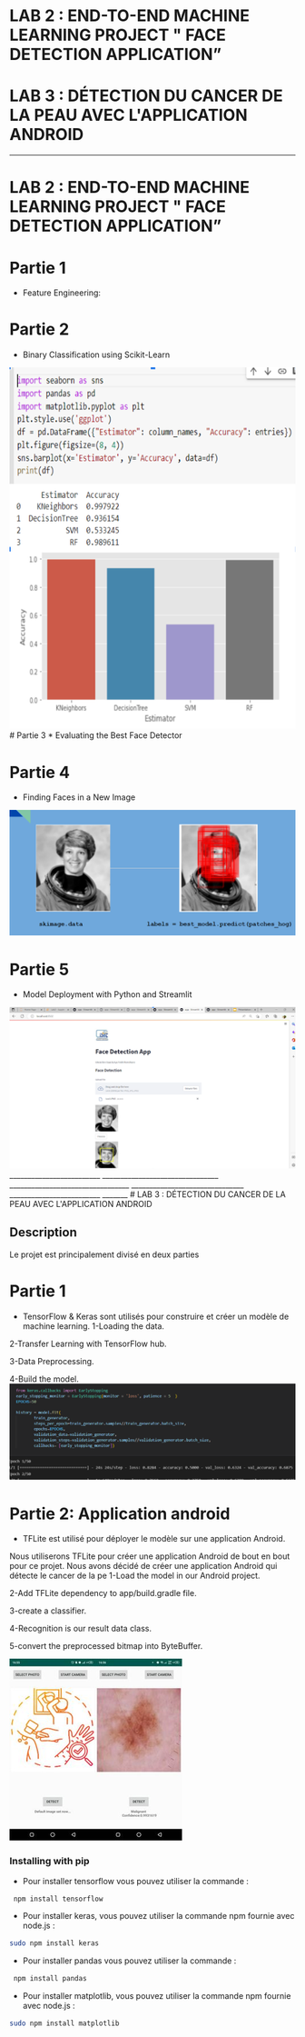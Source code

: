 
  # LAB 2 : END-TO-END MACHINE LEARNING PROJECT  " FACE DETECTION APPLICATION”
  # LAB 3 : DÉTECTION DU CANCER DE LA PEAU AVEC L'APPLICATION ANDROID
*******************************************************************************************************************************************************************



  # LAB 2 : END-TO-END MACHINE LEARNING PROJECT  " FACE DETECTION APPLICATION”
# Partie 1 
* Feature Engineering:
# Partie 2
* Binary Classification using Scikit-Learn
<img src="Ca.PNG" />
# Partie 3
* Evaluating the Best Face Detector

# Partie 4 
* Finding Faces in a New Image

<img src="partie4.PNG"/>

# Partie 5 
* Model Deployment with Python and Streamlit

<img src="tp2.PNG"/>
_________________________   ________________________________  _________________________________  _______________________________  _________________________  _______
 # LAB 3 : DÉTECTION DU CANCER DE LA PEAU AVEC L'APPLICATION ANDROID

## Description

Le projet est principalement divisé en deux parties 

# Partie 1 
* TensorFlow & Keras sont utilisés pour construire et créer un modèle de machine learning.
1-Loading the data.

2-Transfer Learning with TensorFlow hub.

3-Data Preprocessing.

4-Build the model.
<img src="tp3.PNG" />

# Partie 2: Application android 
* TFLite est utilisé pour déployer le modèle sur une application Android.

Nous utiliserons TFLite pour créer une application Android de bout en bout pour ce projet. Nous avons décidé de créer une application Android qui détecte le cancer de la pe
1-Load the model in our Android project.

2-Add TFLite dependency to app/build.gradle file.

3-create a classifier.

4-Recognition is our result data class.

5-convert the preprocessed bitmap into ByteBuffer.





<img src="app.jpg"/><img src="app1.jpg"/>





### Installing with pip
*  Pour installer tensorflow  vous pouvez utiliser la commande  :
```bash
 npm install tensorflow
```

* Pour installer  keras, vous pouvez utiliser la commande npm fournie avec node.js :
 ```bash
 sudo npm install keras
```
*  Pour installer  pandas  vous pouvez utiliser la commande  :
```bash
 npm install pandas
```

* Pour installer  matplotlib, vous pouvez utiliser la commande npm fournie avec node.js :
 ```bash
 sudo npm install matplotlib 
```
